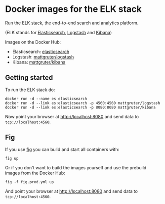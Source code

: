 # Docker images for the ELK stack

Run the [ELK stack](http://www.elasticsearch.org/overview/elkdownloads/), the end-to-end search and analytics platform.

(ELK stands for [Elasticsearch](http://www.elasticsearch.org/overview/elasticsearch), [Logstash](http://www.elasticsearch.org/overview/logstash) and [Kibana](http://www.elasticsearch.org/overview/kibana))

Images on the Docker Hub:

- Elasticsearch: [elasticsearch](https://registry.hub.docker.com/u/library/elasticsearch/)
- Logstash: [mattgruter/logstash](https://registry.hub.docker.com/u/mattgruter/logstash/)
- Kibana: [mattgruter/kibana](https://registry.hub.docker.com/u/mattgruter/kibana/)

## Getting started
To run the ELK stack do:

    docker run -d --name es elasticsearch
    docker run -d --link es:elasticsearch -p 4560:4560 mattgruter/logstash
    docker run -d --link es:elasticsearch -p 8080:8080 mattgruter/kibana

Now point your browser at [http://localhost:8080](http://localhost:8080) and send data to `tcp://localhost:4560`.


## Fig
If you use [fig](http://www.fig.sh/) you can bulid and start all containers with:

    fig up

Or if you don't want to build the images yourself and use the prebuild images from the Docker Hub:

    fig -f fig.prod.yml up

And point your browser at [http://localhost:8080](http://localhost:8080) and send data to `tcp://localhost:4560`.


